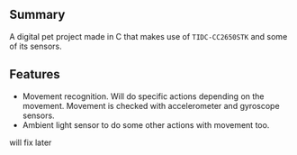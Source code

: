 ## Summary

A digital pet project made in C that makes use of `TIDC-CC2650STK` and some of its sensors. 

## Features
- Movement recognition. Will do specific actions depending on the movement. Movement is checked with accelerometer and gyroscope sensors.
- Ambient light sensor to do some other actions with movement too.


will fix later
